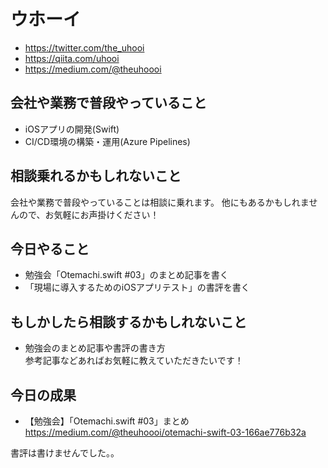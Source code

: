 # ウホーイ

- https://twitter.com/the_uhooi
- https://qiita.com/uhooi
- https://medium.com/@theuhoooi

## 会社や業務で普段やっていること

- iOSアプリの開発(Swift)
- CI/CD環境の構築・運用(Azure Pipelines)

## 相談乗れるかもしれないこと

会社や業務で普段やっていることは相談に乗れます。
他にもあるかもしれませんので、お気軽にお声掛けください！

## 今日やること

- 勉強会「Otemachi.swift #03」のまとめ記事を書く
- 「現場に導入するためのiOSアプリテスト」の書評を書く

## もしかしたら相談するかもしれないこと

- 勉強会のまとめ記事や書評の書き方  
参考記事などあればお気軽に教えていただきたいです！

## 今日の成果

- 【勉強会】「Otemachi.swift #03」まとめ  
https://medium.com/@theuhoooi/otemachi-swift-03-166ae776b32a

書評は書けませんでした。。
